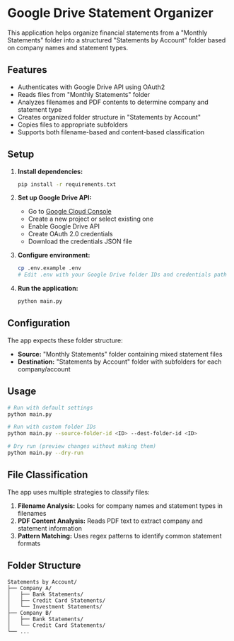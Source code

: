 # Google Drive Statement Organizer

This application helps organize financial statements from a "Monthly Statements" folder into a structured "Statements by Account" folder based on company names and statement types.

## Features

- Authenticates with Google Drive API using OAuth2
- Reads files from "Monthly Statements" folder
- Analyzes filenames and PDF contents to determine company and statement type
- Creates organized folder structure in "Statements by Account"
- Copies files to appropriate subfolders
- Supports both filename-based and content-based classification

## Setup

1. **Install dependencies:**
   ```bash
   pip install -r requirements.txt
   ```

2. **Set up Google Drive API:**
   - Go to [Google Cloud Console](https://console.cloud.google.com/)
   - Create a new project or select existing one
   - Enable Google Drive API
   - Create OAuth 2.0 credentials
   - Download the credentials JSON file

3. **Configure environment:**
   ```bash
   cp .env.example .env
   # Edit .env with your Google Drive folder IDs and credentials path
   ```

4. **Run the application:**
   ```bash
   python main.py
   ```

## Configuration

The app expects these folder structure:
- **Source:** "Monthly Statements" folder containing mixed statement files
- **Destination:** "Statements by Account" folder with subfolders for each company/account

## Usage

```bash
# Run with default settings
python main.py

# Run with custom folder IDs
python main.py --source-folder-id <ID> --dest-folder-id <ID>

# Dry run (preview changes without making them)
python main.py --dry-run
```

## File Classification

The app uses multiple strategies to classify files:

1. **Filename Analysis:** Looks for company names and statement types in filenames
2. **PDF Content Analysis:** Reads PDF text to extract company and statement information
3. **Pattern Matching:** Uses regex patterns to identify common statement formats

## Folder Structure

```
Statements by Account/
├── Company A/
│   ├── Bank Statements/
│   ├── Credit Card Statements/
│   └── Investment Statements/
├── Company B/
│   ├── Bank Statements/
│   └── Credit Card Statements/
└── ...
```
